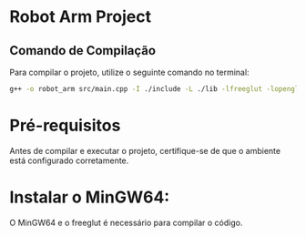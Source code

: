 # Robot Arm Project

## Comando de Compilação
Para compilar o projeto, utilize o seguinte comando no terminal:

```bash
g++ -o robot_arm src/main.cpp -I ./include -L ./lib -lfreeglut -lopengl32 -lglu32
```

# Pré-requisitos
Antes de compilar e executar o projeto, certifique-se de que o ambiente está configurado corretamente.

# Instalar o MinGW64:
O MinGW64 e o freeglut é necessário para compilar o código.
